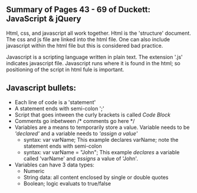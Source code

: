 ## Summary of Pages 43 - 69 of Duckett: JavaScript & jQuery

Html, css, and javascript all work together.  Html is the 'structure' document.  The css and js file are linked into the html file.  One can also include javascript within the html file but this is considered bad practice.

Javascript is a scripting language written in plain text.  The extension '.js' indicates javascript file.  Javascript runs where it is found in the html; so positioning of the script in html fule is important.

## Javascript bullets:
- Each line of code is a 'statement'
- A statement ends with semi-colon ';'
- Script that goes intween the curly brackets is called *Code Block*
- Comments go inbetween /*  comments go here */
- Variables are a means to temporarily store a value.  Variable needs to be *'declared'* and a variable needs to *'assign a value'*
    - syntax: var varName;  This example declares varName; note the statement ends with semi-colon
    - syntax: var varName = "John"; This example *declares* a variable called 'varName' and *assigns* a value of 'John'.
- Variables can have 3 data types:
    - Numeric
    - String data: all content enclosed by single or double quotes
    - Boolean; logic evaluats to true/false

